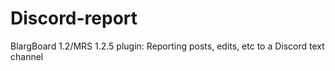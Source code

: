 # Discord-report
BlargBoard 1.2/MRS 1.2.5 plugin: Reporting posts, edits, etc to a Discord text channel
